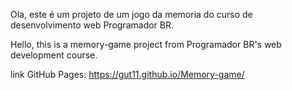 Ola, este é um projeto de um jogo da memoria do curso de desenvolvimento web Programador BR.

Hello, this is a memory-game project from Programador BR's web development course.

link GitHub Pages: https://gut11.github.io/Memory-game/
